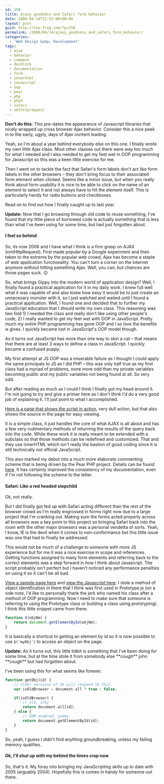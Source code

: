 ```yaml
---
id: 158
title: Ajaxy goodness and Safari form behavior
date: 2006-04-14T22:52:00+00:00
layout: post
guid: http://top-frog.com/?p=158
permalink: /2006/04/14/ajaxy_goodness_and_safari_form_behavior/
categories:
  - 'Web Design &amp; Development'
tags:
  - ajax
  - behavior
  - comment
  - docblock
  - documentation
  - form
  - innerhtml
  - javascript
  - oop
  - pear
  - php
  - php5
  - safari
  - xmlhttprequest
---
```


<div class="alert warning">
<p><b>Don't do this</b>: This pre-dates the appearance of Javascript libraries that nicely wrapped up cross browser Ajax behavior. Consider this a nice peek in to the early, ugyly, days of Ajax content loading.</p>
</div>

Yeah, so I'm about a year behind everybody else on this one. I finally wrote my own little Ajax class. Most other classes out there were way too much for what I needed and I also needed to get my feet wet in OOP programming for Javascript so this was a keen little exercise for me.

Then I went on to tackle the fact that Safari's form labels don't act like form labels in the other browsers – they don't bring focus to their associated form element when clicked. Seems like a minor issue, but when you really think about form usability it is nice to be able to click on the name of an element to select it and not always have to hit the element itself. This is particularly handy for radio buttons and checkboxes.

Read on to find out how I finally caught up to last year.

**Update:** Now that I go browsing through old code to reuse something, I've found that my little piece of borrowed code is actually something that is less than what I've been using for some time, but had just forgotten about.

#### I feel so behind

So, its now 2006 and I have what I think is a firm grasp on AJAX (xmlHttpRequest). First made popular by a Google experiment and then taken to the extreme by the popular web crowd, Ajax has become a staple of web application functionality. You can't turn a corner on the internet anymore without hitting something Ajax. Well, you can, but chances are those pages suck. 😉

So, what brings Gippy into the modern world of application design? Well, I finally found a practical application for it in my daily work. I knew full well what it was capable of and also knew how easy it would be to just create an unnecesary monster with it, so I just watched and waited until I found a practical application. Well, I found one and decided that to further my JavaScript education that I should write my own class. This reasoning was two fold 1) I needed the class and really don't like using other people's code, 2) I really wanted to get my feet wet with OOP in JavaScript. Pretty much my entire PHP programming has gone OOP and I so love the benefits is gives. I quickly became lost in JavaScript's OOP model though. 

As it turns out JavaScript has more than one way to skin a cat – that means that there are at least 3 ways to define a class in JavaScript. I quickly became a confused puppy.

My first attempt at JS OOP was a miserable failure as I thought I could apply the same principals to JS as I did PHP – this was only half true as my first class had a myriad of problems, none more odd than my private variables becoming public and my public variables not being found at all. So very odd.

But after reading as much as I could I think I finally got my head around it. I'm not going to try and give a primer here as I don't think I'd do a very good job of explaining it. I'll just point to what I accomplished.

[Here is a page that shows the script in action](/stuff/oop_ajax/), very dull action, but that also shows the source in the page for easy viewing.

It is a simple class, it just handles the core of what AJAX is all about and has a few very rudimentary methods of returning the results of the query back into the code. While these work it is really meant to be extended with a subclass so that those methods can be redefined and customized. That and they use innerHTML which isn't really the bastion of good coding since it is still technically not official JavaScript.

This also marked my debut into a much more elaborate commenting scheme that is being driven by the Pear PHP project. Details can be found [here](http://pear.php.net/manual/en/standards.sample.php). It has certainly improved the consistency of my documentation, even if I'm not following the scheme to the letter.

#### Safari: Like a red headed stepchild

Ok, not really.

But I did finally got fed up with Safari acting different than the rest of the browser crowd as I'm really engrossed in forms right now due to a large project that I'm cranking out. Making sure the forms acted properly across all browsers was a key point to this project so bringing Safari back into the room with the other major browsers was a personal vendetta of sorts. Yeah, I know, IE is the devil when it comes to non-conformance but this little issue was one that had to finally be addressed.

This would not be much of a challenge to someone with more JS experience but for me it was a nice exercise in scope and references. Getting functions assigned to many form elements and referring back to the correct elements was a step forward in how I think about Javascript. The script probably isn't perfect but I haven't noticed any performance penalties on using it so it can't be all bad.

[View a sample page here](/stuff/safari_forms/) and [view the Javascript here](/stuff/safari_forms/formScripts.js). I stole a method of object identification in there that I think was first used in Prototype.js (on a side note, I'd like to personally thank the jerk who named his class after a method of OOP programming. Now I need to make sure that someone is referring to using the Prototype class or building a class using prototyping). I think this little snippet came from there:

``` js
function $(objNm) {
    return document.getElementById(objNm);
}
```

It is basically a shortcut to getting an element by id so it is now possible to use `$('myObj')` to access an object on the page.

**Update:** As it turns out, this little tidbit is something that I've been doing for some time, but at the time stole it from somebody else \*\*cough\*\* john \*\*cough\*\* but had forgotten about.

I've been using this for what seems like forever:

``` php
function getObj(id) {
    // older versions of IE will respond to this
    var isOldBrowser = document.all ? true : false;

    if(isOldBrowser) {
        // old, icky
        return document.all[id];
    } else {
        // DOM enabled, yummy
        return document.getElementById(id);
    }
}
```

So, yeah, I guess I didn't find anything groundbreaking, unless my failing memory qualifies.

#### Ok, I'll shut up with my behind the times crap now

So, that's it. My foray into bringing my JavaScripting skills up to date with 2005 (arguably 2004). Hopefully this is comes in handy for someone out there.